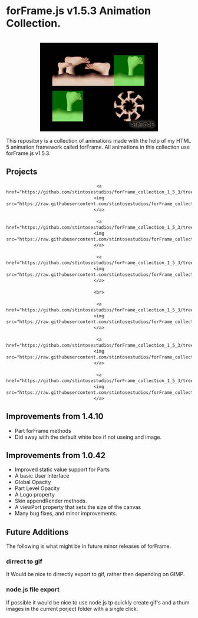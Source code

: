 # forFrame.js v1.5.3 Animation Collection.

<div align="center">

<br>
<img src="https://raw.githubusercontent.com/stintosestudios/forFrame_collection_1_5_3/master/projects/footback/gif/gif_1_320.gif">

</div>

This repository is a collection of animations made with the help of my HTML 5 animation framework called forFrame. All animations in this collection use forFrame.js v1.5.3.

## Projects

<div align="center">

    <a href="https://github.com/stintosestudios/forFrame_collection_1_5_3/tree/master/projects/logo"><img src="https://raw.githubusercontent.com/stintosestudios/forFrame_collection_1_5_3/master/projects/logo/thum_128.png"></a>

    <a href="https://github.com/stintosestudios/forFrame_collection_1_5_3/tree/master/projects/footback"><img src="https://raw.githubusercontent.com/stintosestudios/forFrame_collection_1_5_3/master/projects/footback/thum_128.png"></a>

    <a href="https://github.com/stintosestudios/forFrame_collection_1_5_3/tree/master/projects/yin"><img src="https://raw.githubusercontent.com/stintosestudios/forFrame_collection_1_5_3/master/projects/yin/thum_128.png"></a>

    <br>

    <a href="https://github.com/stintosestudios/forFrame_collection_1_5_3/tree/master/projects/bigfoot"><img src="https://raw.githubusercontent.com/stintosestudios/forFrame_collection_1_5_3/master/projects/bigfoot/thum_128.png"></a>

    <a href="https://github.com/stintosestudios/forFrame_collection_1_5_3/tree/master/projects/along_line"><img src="https://raw.githubusercontent.com/stintosestudios/forFrame_collection_1_5_3/master/projects/along_line/thum_128.png"></a>

    <a href="https://github.com/stintosestudios/forFrame_collection_1_5_3/tree/master/projects/frombox_tobox"><img src="https://raw.githubusercontent.com/stintosestudios/forFrame_collection_1_5_3/master/projects/frombox_tobox/thum_128.png"></a>

</div>

## Improvements from 1.4.10

* Part forFrame methods
* Did away with the default white box if not useing and image.

## Improvements from 1.0.42

* Improved static value support for Parts
* A basic User Interface
* Global Opacity
* Part Level Opacity
* A Logo property
* Skin appendRender methods.
* A viewPort property that sets the size of the canvas
* Many bug fixes, and minor improvements.

## Future Additions

The following is what might be in future minor releases of forFrame.

### dirrect to gif

It Would be nice to dirrectly export to gif, rather then depending on GIMP.

### node.js file export

If possible it would be nice to use node.js tp quickly create gif's and a thum images in the current porject folder with a single click.